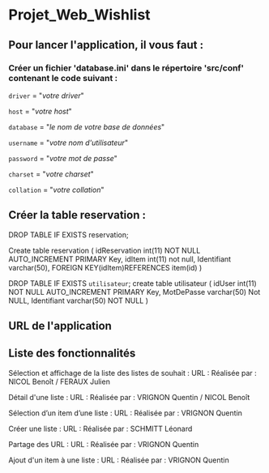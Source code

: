 # Projet_Web_Wishlist

## Pour lancer l'application, il vous faut :

### Créer un fichier 'database.ini' dans le répertoire 'src/conf' contenant le code suivant :
 
`driver` = "_votre driver_"

`host` = "_votre host_"

`database` = "_le nom de votre base de données_"

`username` = "_votre nom d'utilisateur_"

`password` = "_votre mot de passe_"

`charset` = "_votre charset_"

`collation` = "_votre collation_"


## Créer la table reservation :
 
DROP TABLE IF EXISTS reservation;

Create table reservation (
idReservation int(11) NOT NULL AUTO_INCREMENT PRIMARY Key,
idItem int(11) not null,
Identifiant varchar(50),
FOREIGN KEY(idItem)REFERENCES item(id)
)

DROP TABLE IF EXISTS `utilisateur`;
 create table utilisateur (
idUser int(11) NOT NULL AUTO_INCREMENT PRIMARY Key,
MotDePasse varchar(50) Not NULL,
Identifiant varchar(50) NOT NULL
)




## URL de l'application

## Liste des fonctionnalités

Sélection et affichage de la liste des listes de souhait : 
URL : 
Réalisée par : NICOL Benoît / FERAUX Julien

Détail d'une liste : 
URL :
Réalisée par : VRIGNON Quentin / NICOL Benoît

Sélection d’un item d’une liste :
URL :
Réalisée par : VRIGNON Quentin

Créer une liste : 
URL : 
Réalisée par : SCHMITT Léonard

Partage des URL :
URL : 
Réalisée par : VRIGNON Quentin

Ajout d'un item à une liste : 
URL :
Réalisée par : VRIGNON Quentin
